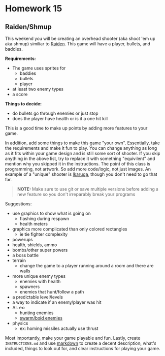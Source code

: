 Homework 15
=========================
Raiden/Shmup
-------------------------

This weekend you will be creating an overhead shooter (aka shoot 'em up aka shmup) similiar to [Raiden](http://www.thenewarcade.com/games/shmup/59/ikaruga).  This game will have a player, bullets, and baddies. 

**Requirements:**
 * The game uses sprites for
    * baddies
    * bullets
    * player
 * at least two enemy types
 * a score


**Things to decide:**
 * do bullets go through enemies or just stop
 * does the player have health or is it a one hit kill


This is a good time to make up points by adding more features to your game.








In addition, add some things to make this game "your own".  Essentially, take the requirements and make it fun to play.  You can change anything as long as it fits within your game design and is still some sort of shooter.  If you skip anything in the above list, try to replace it with something "equivilent" and mention why you skipped it in the instructions.  The point of this class is programming, not artwork. So add more code/logic, not just images.  An example of a "unique" shooter is [Ikaruga](http://www.thenewarcade.com/games/shmup/59/ikaruga), though you don't need to go that far.

> **NOTE:** Make sure to use git or save multiple versions before adding a new feature so you don't irreparably break your programs

Suggestions:
 * use graphics to show what is going on
     * flashing during respawn
     * health meters
 * graphics more complicated than only colored rectangles
     * ie tie fighter complexity
 * powerups
 * health, shields, ammo
 * bombs/other super powers
 * a boss battle
 * terrain
     * change the game to a player running around a room and there are walls
 * more unique enemy types
     * enemies with health
     * spawners
     * enemies that hunt/follow a path
 * a predictable level/levels
 * a way to indicate if an enemy/player was hit
 * AI. ex:
    * hunting enemies
    * [swarm/boid enemies](http://www.red3d.com/cwr/boids/)
 * physics
    * ex: homing missiles actually use thrust

Most importantly, make your game playable and fun.  Lastly, create `INSTRUCTIONS.md` and use [markdown](http://github.github.com/github-flavored-markdown/) to create a decent description, what's included, things to look out for, and clear instructions for playing your game.
